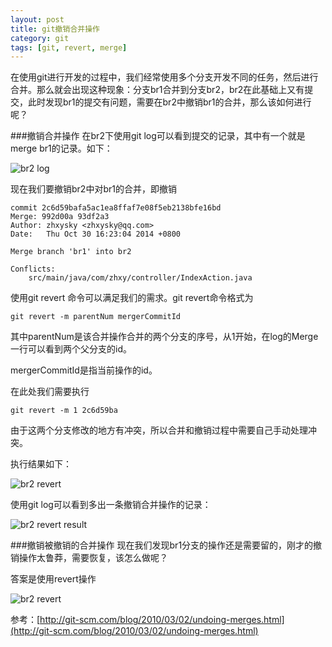 ```yaml
---
layout: post
title: git撤销合并操作
category: git
tags: [git, revert, merge]
---
```


在使用git进行开发的过程中，我们经常使用多个分支开发不同的任务，然后进行合并。那么就会出现这种现象：分支br1合并到分支br2，br2在此基础上又有提交，此时发现br1的提交有问题，需要在br2中撤销br1的合并，那么该如何进行呢？

###撤销合并操作
在br2下使用git log可以看到提交的记录，其中有一个就是merge br1的记录。如下：

![br2 log](/images/git/br2-log.jpg "br2 log")

现在我们要撤销br2中对br1的合并，即撤销
	
	commit 2c6d59bafa5ac1ea8ffaf7e08f5eb2138bfe16bd
	Merge: 992d00a 93df2a3
	Author: zhxysky <zhxysky@qq.com>
	Date:   Thu Oct 30 16:23:04 2014 +0800

    Merge branch 'br1' into br2

    Conflicts:
        src/main/java/com/zhxy/controller/IndexAction.java

使用git revert 命令可以满足我们的需求。git revert命令格式为

	git revert -m parentNum mergerCommitId

其中parentNum是该合并操作合并的两个分支的序号，从1开始，在log的Merge一行可以看到两个父分支的id。

mergerCommitId是指当前操作的id。

在此处我们需要执行

	git revert -m 1 2c6d59ba

由于这两个分支修改的地方有冲突，所以合并和撤销过程中需要自己手动处理冲突。

执行结果如下：

![br2 revert](/images/git/br2-revert-merge.jpg "br2 revert merge")

使用git log可以看到多出一条撤销合并操作的记录：

![br2 revert result](/images/git/br2-revert-result.jpg "br2 revert result")


###撤销被撤销的合并操作
现在我们发现br1分支的操作还是需要留的，刚才的撤销操作太鲁莽，需要恢复，该怎么做呢？

答案是使用revert操作

![br2 revert](/images/git/revert-revert-merge.jpg "br2 revert revert")


参考：[http://git-scm.com/blog/2010/03/02/undoing-merges.html](http://git-scm.com/blog/2010/03/02/undoing-merges.html)
